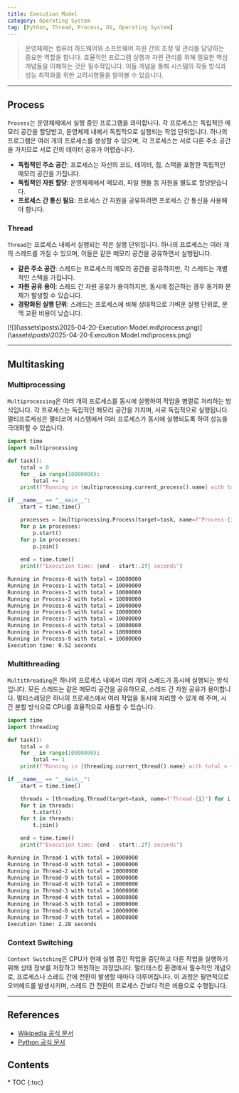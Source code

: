 ```yaml
---
title: Execution Model
category: Operating System
tag: [Python, Thread, Process, OS, Operating System]
---
```


> 운영체제는 컴퓨터 하드웨어와 소프트웨어 자원 간의 조정 및 관리를 담당하는 중요한 역할을 합니다. 효율적인 프로그램 실행과 자원 관리를 위해 필요한 핵심 개념들을 이해하는 것은 필수적입니다. 이들 개념을 통해 시스템의 작동 방식과 성능 최적화를 위한 고려사항들을 알아볼 수 있습니다.

---

## Process
`Process`는 운영체제에서 실행 중인 프로그램을 의미합니다. 각 프로세스는 독립적인 메모리 공간을 할당받고, 운영체제 내에서 독립적으로 실행되는 작업 단위입니다. 하나의 프로그램은 여러 개의 프로세스를 생성할 수 있으며, 각 프로세스는 서로 다른 주소 공간을 가지므로 서로 간의 데이터 공유가 어렵습니다.

- **독립적인 주소 공간**: 프로세스는 자신의 코드, 데이터, 힙, 스택을 포함한 독립적인 메모리 공간을 가집니다.
- **독립적인 자원 할당**: 운영체제에서 메모리, 파일 핸들 등 자원을 별도로 할당받습니다.
- **프로세스 간 통신 필요**: 프로세스 간 자원을 공유하려면 프로세스 간 통신을 사용해야 합니다.

### Thread
`Thread`는 프로세스 내에서 실행되는 작은 실행 단위입니다. 하나의 프로세스는 여러 개의 스레드를 가질 수 있으며, 이들은 같은 메모리 공간을 공유하면서 실행됩니다.

- **같은 주소 공간**: 스레드는 프로세스의 메모리 공간을 공유하지만, 각 스레드는 개별적인 스택을 가집니다.
- **자원 공유 용이**: 스레드 간 자원 공유가 용이하지만, 동시에 접근하는 경우 동기화 문제가 발생할 수 있습니다.
- **경량화된 실행 단위**: 스레드는 프로세스에 비해 상대적으로 가벼운 실행 단위로, 문맥 교환 비용이 낮습니다.

[![](\assets\posts\2025-04-20-Execution Model.md\process.png)](\assets\posts\2025-04-20-Execution Model.md\process.png)

---

## Multitasking

### Multiprocessing
`Multiprocessing`은 여러 개의 프로세스를 동시에 실행하여 작업을 병렬로 처리하는 방식입니다. 각 프로세스는 독립적인 메모리 공간을 가지며, 서로 독립적으로 실행됩니다. 멀티프로세싱은 멀티코어 시스템에서 여러 프로세스가 동시에 실행되도록 하여 성능을 극대화할 수 있습니다.

```python
import time
import multiprocessing

def task():
    total = 0
    for _ in range(10000000):
        total += 1
    print(f"Running in {multiprocessing.current_process().name} with total = {total}")

if __name__ == "__main__":
    start = time.time()

    processes = [multiprocessing.Process(target=task, name=f"Process-{i}") for i in range(10)]
    for p in processes:
        p.start()
    for p in processes:
        p.join()
        
    end = time.time()
    print(f"Execution time: {end - start:.2f} seconds")
```

```bash
Running in Process-0 with total = 10000000
Running in Process-1 with total = 10000000
Running in Process-3 with total = 10000000
Running in Process-2 with total = 10000000
Running in Process-6 with total = 10000000
Running in Process-5 with total = 10000000
Running in Process-7 with total = 10000000
Running in Process-4 with total = 10000000
Running in Process-8 with total = 10000000
Running in Process-9 with total = 10000000
Execution time: 0.52 seconds
```

### Multithreading
`Multithreading`은 하나의 프로세스 내에서 여러 개의 스레드가 동시에 실행되는 방식입니다. 모든 스레드는 같은 메모리 공간을 공유하므로, 스레드 간 자원 공유가 용이합니다. 멀티스레딩은 하나의 프로세스에서 여러 작업을 동시에 처리할 수 있게 해 주며, 시간 분할 방식으로 CPU를 효율적으로 사용할 수 있습니다.

```python
import time
import threading

def task():
    total = 0
    for _ in range(10000000):
        total += 1
    print(f"Running in {threading.current_thread().name} with total = {total}")

if __name__ == "__main__":
    start = time.time()

    threads = [threading.Thread(target=task, name=f"Thread-{i}") for i in range(10)]
    for t in threads:
        t.start()
    for t in threads:
        t.join()

    end = time.time()
    print(f"Execution time: {end - start:.2f} seconds")
```

```bash
Running in Thread-1 with total = 10000000
Running in Thread-0 with total = 10000000
Running in Thread-2 with total = 10000000
Running in Thread-9 with total = 10000000
Running in Thread-6 with total = 10000000
Running in Thread-3 with total = 10000000
Running in Thread-4 with total = 10000000
Running in Thread-5 with total = 10000000
Running in Thread-8 with total = 10000000
Running in Thread-7 with total = 10000000
Execution time: 2.28 seconds
```

### Context Switching
`Context Switching`은 CPU가 현재 실행 중인 작업을 중단하고 다른 작업을 실행하기 위해 상태 정보를 저장하고 복원하는 과정입니다. 멀티태스킹 환경에서 필수적인 개념으로, 프로세스나 스레드 간에 전환이 발생할 때마다 이루어집니다. 이 과정은 필연적으로 오버헤드를 발생시키며, 스레드 간 전환이 프로세스 간보다 적은 비용으로 수행됩니다.

---

## References
- [Wikipedia 공식 문서](https://wikipedia.org/wiki/)
- [Python 공식 문서](https://docs.python.org/3/)

<nav class="post-toc" markdown="1">
  <h2>Contents</h2>
* TOC
{:toc}
</nav>
